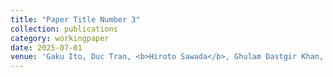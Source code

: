 ```yaml
---
title: "Paper Title Number 3"
collection: publications
category: workingpaper
date: 2025-07-01
venue: 'Gaku Ito, Duc Tran, <b>Hiroto Sawada</b>, Ghulam Dastgir Khan, and Yuichiro Yoshida (2025) "Pain, Attitudes, and (In)action: Divergent Legacies of Herbicidal Warfare in Vietnam." <a href="https://hiroto-sawada.github.io/files/pain_v1-5.pdf">Link</a> | <a href="https://dx.doi.org/10.2139/ssrn.5397061">SSRN</a>'
---
```

